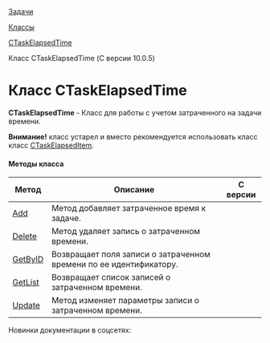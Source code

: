 [Задачи](/api_help/tasks/index.php)

[Классы](/api_help/tasks/classes/index.php)

[CTaskElapsedTime](/api_help/tasks/classes/ctaskelapsedtime/index.php)

Класс CTaskElapsedTime (С версии 10.0.5)

Класс CTaskElapsedTime
======================

**CTaskElapsedTime** - Класс для работы с учетом затраченного на задачи времени.

**Внимание!** класс устарел и вместо рекомендуется использовать класс класс [CTaskElapsedItem](/api_help/tasks/classes/ctaskelapseditem/index.php).

#### Методы класса

| Метод | Описание | С версии |
| --- | --- | --- |
| [Add](/api_help/tasks/classes/ctaskelapsedtime/add.php) | Метод добавляет затраченное время к задаче. |  |
| [Delete](/api_help/tasks/classes/ctaskelapsedtime/delete.php) | Метод удаляет запись о затраченном времени. |  |
| [GetByID](/api_help/tasks/classes/ctaskelapsedtime/getbyid.php) | Возвращает поля записи о затраченном времени по ее идентификатору. |  |
| [GetList](/api_help/tasks/classes/ctaskelapsedtime/getlist.php) | Возвращает список записей о затраченном времени. |  |
| [Update](/api_help/tasks/classes/ctaskelapsedtime/update.php) | Метод изменяет параметры записи о затраченном времени. |  |

Новинки документации в соцсетях: